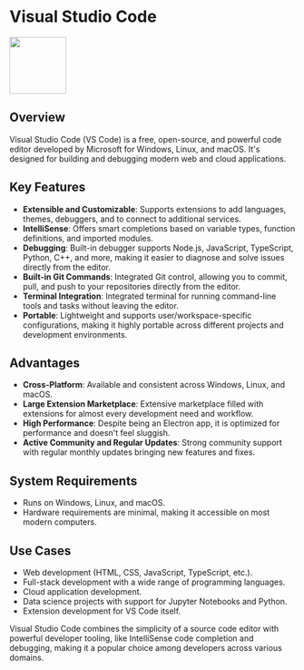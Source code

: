 # Visual Studio Code

<img src="https://upload.wikimedia.org/wikipedia/commons/9/9a/Visual_Studio_Code_1.35_icon.svg" width="100" height="100">

## Overview

Visual Studio Code (VS Code) is a free, open-source, and powerful code editor developed by Microsoft for Windows, Linux, and macOS. It's designed for building and debugging modern web and cloud applications.

## Key Features

- **Extensible and Customizable**: Supports extensions to add languages, themes, debuggers, and to connect to additional services.
- **IntelliSense**: Offers smart completions based on variable types, function definitions, and imported modules.
- **Debugging**: Built-in debugger supports Node.js, JavaScript, TypeScript, Python, C++, and more, making it easier to diagnose and solve issues directly from the editor.
- **Built-in Git Commands**: Integrated Git control, allowing you to commit, pull, and push to your repositories directly from the editor.
- **Terminal Integration**: Integrated terminal for running command-line tools and tasks without leaving the editor.
- **Portable**: Lightweight and supports user/workspace-specific configurations, making it highly portable across different projects and development environments.

## Advantages

- **Cross-Platform**: Available and consistent across Windows, Linux, and macOS.
- **Large Extension Marketplace**: Extensive marketplace filled with extensions for almost every development need and workflow.
- **High Performance**: Despite being an Electron app, it is optimized for performance and doesn't feel sluggish.
- **Active Community and Regular Updates**: Strong community support with regular monthly updates bringing new features and fixes.

## System Requirements

- Runs on Windows, Linux, and macOS.
- Hardware requirements are minimal, making it accessible on most modern computers.

## Use Cases

- Web development (HTML, CSS, JavaScript, TypeScript, etc.).
- Full-stack development with a wide range of programming languages.
- Cloud application development.
- Data science projects with support for Jupyter Notebooks and Python.
- Extension development for VS Code itself.

Visual Studio Code combines the simplicity of a source code editor with powerful developer tooling, like IntelliSense code completion and debugging, making it a popular choice among developers across various domains.
